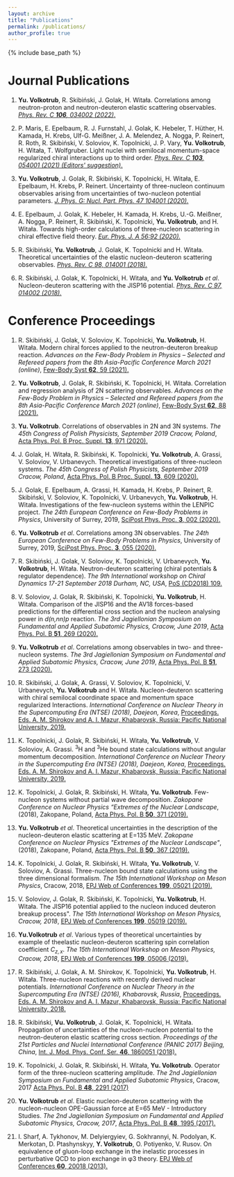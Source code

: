 ```yaml
---
layout: archive
title: "Publications"
permalink: /publications/
author_profile: true
---
```


{% include base_path %}

Journal Publications
======

1. **Yu. Volkotrub**, R. Skibiński, J. Golak, H. Witała. Correlations among neutron-proton and neutron-deuteron elastic scattering observables. [*Phys. Rev. C **106**, 034002 (2022)*.](https://doi.org/10.1103/PhysRevC.106.034002)

1. P. Maris, E. Epelbaum, R. J. Furnstahl, J. Golak, K. Hebeler, T. Hüther, H. Kamada, H. Krebs, Ulf-G. Meißner, J. A. Melendez, A. Nogga, P. Reinert, R. Roth, R. Skibiński, V. Soloviov, K. Topolnicki, J. P. Vary, **Yu. Volkotrub**, H. Witała, T. Wolfgruber. Light nuclei with semilocal momentum-space regularized chiral interactions up to third order. [*Phys. Rev. C **103**, 054001 (2021) (Editors' suggestion)*.](https://journals.aps.org/prc/abstract/10.1103/PhysRevC.103.054001) 

1. **Yu. Volkotrub**, J. Golak, R. Skibiński, K. Topolnicki, H. Witała, E. Epelbaum, H. Krebs, P. Reinert. Uncertainty of three-nucleon continuum observables arising from uncertainties of two-nucleon potential parameters. [*J. Phys. G: Nucl. Part. Phys. 47 104001 (2020).*](https://iopscience.iop.org/article/10.1088/1361-6471/ab9b07)

1. E. Epelbaum, J. Golak, K. Hebeler, H. Kamada, H. Krebs, U.-G. Meißner, A. Nogga, P. Reinert, R. Skibiński, K. Topolnicki, **Yu. Volkotrub**, and H. Witała. Towards high-order calculations of three-nucleon scattering in chiral effective field theory. [*Eur. Phys. J. A 56:92 (2020).*](https://link.springer.com/article/10.1140%2Fepja%2Fs10050-020-00102-2)

1. R. Skibiński, **Yu. Volkotrub**, J. Golak, K. Topolnicki and H. Witała. Theoretical uncertainties of the elastic nucleon-deuteron scattering observables. [*Phys. Rev. C 98, 014001 (2018).*](https://journals.aps.org/prc/pdf/10.1103/PhysRevC.98.014001)

1. R. Skibiński, J. Golak, K. Topolnicki, H. Witała, and **Yu. Volkotrub** *et al*. Nucleon-deuteron scattering with the JISP16 potential. [*Phys. Rev. C 97, 014002 (2018).*](https://journals.aps.org/prc/abstract/10.1103/PhysRevC.97.014002)

Conference Proceedings
======

1. R. Skibiński,  J. Golak,  V. Soloviov, K. Topolnicki, **Yu. Volkotrub**,  H. Witała. Modern chiral forces applied to the neutron-deuteron breakup reaction. *Advances on the Few-Body Problem in Physics – Selected and Refereed papers from the 8th Asia-Pacific Conference March 2021 (online)*, [Few-Body Syst **62**, 59 (2021).](https://doi.org/10.1007/s00601-021-01648-7)

1. **Yu. Volkotrub**, J. Golak, R. Skibiński, K. Topolnicki, H. Witała. Correlation and regression analysis of 2N scattering observables. *Advances on the Few-Body Problem in Physics – Selected and Refereed papers from the 8th Asia-Pacific Conference March 2021 (online)*, [Few-Body Syst **62**, 88 (2021).](https://doi.org/10.1007/s00601-021-01679-0)

1. **Yu. Volkotrub**. Correlations of observables in 2N and 3N systems. *The 45th Congress of Polish Physicists, September 2019 Cracow, Poland*, [Acta Phys. Pol. B Proc. Suppl. **13**, 971 (2020).](https://www.actaphys.uj.edu.pl/fulltext?series=Sup&vol=13&page=971)

1. J. Golak,  H. Witała, R. Skibiński, K. Topolnicki, **Yu. Volkotrub**, A. Grassi, V. Soloviov, V. Urbanevych. Theoretical investigations of three-nucleon systems. *The 45th Congress of Polish Physicists, September 2019 Cracow, Poland*, [Acta Phys. Pol. B Proc. Suppl. **13**, 609 (2020).](https://www.actaphys.uj.edu.pl/fulltext?series=Sup&vol=13&page=609)

1. J. Golak, E. Epelbaum, A. Grassi, H. Kamada, H. Krebs, P. Reinert, R. Skibiński, V. Soloviov, K. Topolnicki, V. Urbanevych, **Yu. Volkotrub**, H. Witała. Investigations of the few-nucleon systems within the LENPIC project. *The 24th European Conference on Few-Body Problems in Physics*, University of Surrey, 2019, [SciPost Phys. Proc. **3**, 002 (2020).](https://scipost.org/SciPostPhysProc.3.002/pdf)

1. **Yu. Volkotrub** *et al*. Correlations among 3N observables. *The 24th European Conference on Few-Body Problems in Physics*, University of Surrey, 2019, [SciPost Phys. Proc. **3**, 055 (2020).](https://scipost.org/SciPostPhysProc.3.055/pdf)

1. R. Skibiński, J. Golak, V. Soloviov, K. Topolnicki, V. Urbanevych, **Yu. Volkotrub**, H. Witała. Neutron-deuteron scattering (chiral potentials & regulator dependence). *The 9th International workshop on Chiral Dynamics 17-21 September 2018 Durham, NC, USA*, [PoS (CD2018) 109.](https://pos.sissa.it/317/109/pdf)

1. V. Soloviov, J. Golak, R. Skibiński, K. Topolnicki, **Yu. Volkotrub**, H. Witała. Comparison of the JISP16 and the AV18 forces-based predictions for the differential cross section and the nucleon analysing power in *d(n,nn)p* reaction. *The 3rd Jagiellonian Symposium on Fundamental and Applied Subatomic Physics, Cracow, June 2019*, [Acta Phys. Pol. B **51**, 269 (2020).](https://www.actaphys.uj.edu.pl/fulltext?series=Reg&vol=51&page=269)

1. **Yu. Volkotrub** *et al*. Correlations among observables in two- and three-nucleon systems. *The 3rd Jagiellonian Symposium on Fundamental and Applied Subatomic Physics, Cracow, June 2019*, [Acta Phys. Pol. B **51**, 273 (2020).](https://www.actaphys.uj.edu.pl/fulltext?series=Reg&vol=51&page=273)

1. R. Skibiński, J. Golak, A. Grassi, V. Soloviov, K. Topolnicki, V. Urbanevych, **Yu. Volkotrub** and H. Witała. Nucleon-deuteron scattering with chiral semilocal coordinate space and momentum space regularized Interactions. *International Conference on Nuclear Theory in the Supercomputing Era (NTSE) (2018), Daejeon, Korea*, [Proceedings. Eds. A. M. Shirokov and A. I. Mazur, Khabarovsk, Russia: Pacific National University, 2019.](http://www.ntse.khb.ru/files/uploads/2018/proceedings/Skibinski.pdf)

1. K. Topolnicki, J. Golak, R. Skibiński, H. Witała, **Yu. Volkotrub**, V. Soloviov, A. Grassi. $^3$H and $^3$He bound state calculations without angular momentum decomposition. *International Conference on Nuclear Theory in the Supercomputing Era (NTSE) (2018), Daejeon, Korea*, [Proceedings. Eds. A. M. Shirokov and A. I. Mazur, Khabarovsk, Russia: Pacific National University, 2019.](http://www.ntse.khb.ru/files/uploads/2018/proceedings/Topolnicki.pdf)

1. K. Topolnicki, J. Golak, R. Skibiński, H. Witała, **Yu. Volkotrub**. Few-nucleon systems without partial wave decomposition. *Zakopane Conference on Nuclear Physics “Extremes of the Nuclear Landscape*, (2018), Zakopane, Poland, [Acta Phys. Pol. B **50**, 371 (2019).](https://www.actaphys.uj.edu.pl/fulltext?series=Reg&vol=50&page=371)

1. **Yu. Volkotrub** *et al*. Theoretical uncertainties in the description of the nucleon-deuteron elastic scattering at E=135 MeV. *Zakopane Conference on Nuclear Physics "Extremes of the Nuclear Landscape"*, (2018), Zakopane, Poland, [Acta Phys. Pol. B **50**, 367 (2019).](https://www.actaphys.uj.edu.pl/fulltext?series=Reg&vol=50&page=367)

1. K. Topolnicki, J. Golak, R. Skibiński, H. Witała, **Yu. Volkotrub**, V. Soloviov, A. Grassi. Three-nucleon bound state calculations using the three dimensional formalism. *The 15th International Workshop on Meson Physics*, Cracow, 2018, [EPJ Web of Conferences **199**, 05021 (2019).](https://www.epj-conferences.org/articles/epjconf/pdf/2019/04/epjconf_meson2019_05021.pdf)

1. V. Soloviov, J. Golak, R. Skibiński, K. Topolnicki, **Yu. Volkotrub**, H. Witała. The JISP16 potential applied to the nucleon induced deuteron breakup process". *The 15th International Workshop on Meson Physics, Cracow, 2018*, [EPJ Web of Conferences **199**, 05019 (2019).](https://www.epj-conferences.org/articles/epjconf/pdf/2019/04/epjconf_meson2019_05019.pdf)

1. **Yu.Volkotrub** *et al*. Various types of theoretical uncertainties by example of theelastic nucleon-deuteron scattering spin correlation coefficient $C_{z,x}$. *The 15th International Workshop on Meson Physics, Cracow, 2018*, [EPJ Web of Conferences **199**, 05006 (2019).](https://www.epj-conferences.org/articles/epjconf/pdf/2019/04/epjconf_meson2019_05006.pdf)

1. R. Skibiński, J. Golak, A. M. Shirokov, K. Topolnicki, **Yu. Volkotrub**, H. Witała. Three-nucleon reactions with recently derived nuclear potentials. *International Conference on Nuclear Theory in the Supercomputing Era (NTSE) (2016), Khabarovsk, Russia*, [Proceedings. Eds. A. M. Shirokov and A. I. Mazur, Khabarovsk, Russia: Pacific National University, 2018.](http://www.ntse.khb.ru/files/uploads/2018/proceedings/Entire_book.pdf)

1. R. Skibiński, **Vu. Volkotrub**, J. Golak, K. Topolnicki, H. Witała. Propagation of uncertainties of the nucleon-nucleon potential to the neutron-deuteron elastic scattering cross section. *Proceedings of the 21st Particles and Nuclei International Conference (PANIC 2017) Beijing, China*, [Int. J. Mod. Phys. Conf. Ser. **46**, 1860051 (2018).](https://www.worldscientific.com/doi/abs/10.1142/S2010194518600510)

1. K. Topolnicki, J. Golak, R. Skibiński, H. Witała, **Yu. Volkotrub**. Operator form of the three-nucleon scattering amplitude. *The 2nd Jagiellonian Symposium on Fundamental and Applied Subatomic Physics*, Cracow, 2017 [Acta Phys. Pol. B **48**, 2291 (2017)](https://www.actaphys.uj.edu.pl/fulltext?series=Reg&vol=48&page=2291)

1. **Yu. Volkotrub** *et al*. Elastic nucleon-deuteron scattering with the nucleon-nucleon OPE-Gaussian force at E=65 MeV - Introductory Studies. *The 2nd Jagiellonian Symposium on Fundamental and Applied Subatomic Physics, Cracow, 2017*, [Acta Phys. Pol. B **48**, 1995 (2017).](https://www.actaphys.uj.edu.pl/fulltext?series=Reg&vol=48&page=1995)

1. I. Sharf, A. Tykhonov, M. Delyiergyiev, G. Sokhrannyi, N. Podolyan, K. Merkotan, D. Ptashynskyy, **Y. Volkotrub**, O. Potiyenko, V. Rusov. On equivalence of gluon-loop exchange in the inelastic processes in perturbative QCD to pion exchange in φ3 theory. [EPJ Web of Conferences **60**, 20018 (2013).](https://www.epj-conferences.org/articles/epjconf/pdf/2013/21/epjconf_lhcp2013_20018.pdf)




